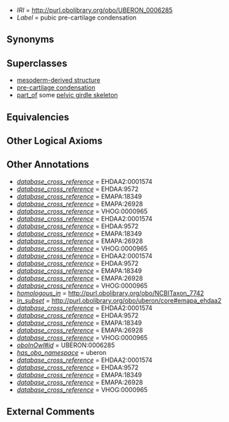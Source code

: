  * *IRI* = http://purl.obolibrary.org/obo/UBERON_0006285
 * *Label* = pubic pre-cartilage condensation

## Synonyms


## Superclasses

 * [mesoderm-derived structure](../../UBERON/20/UBERON_0004120.md)
 * [pre-cartilage condensation](../../UBERON/66/UBERON_0005866.md)
 * [part_of](../../BFO/50/BFO_0000050.md) some [pelvic girdle skeleton](../../UBERON/32/UBERON_0007832.md)

## Equivalencies


## Other Logical Axioms


## Other Annotations

 * *[database_cross_reference](../../ef/oboInOwl#hasDbXref.md)* = EHDAA2:0001574
 * *[database_cross_reference](../../ef/oboInOwl#hasDbXref.md)* = EHDAA:9572
 * *[database_cross_reference](../../ef/oboInOwl#hasDbXref.md)* = EMAPA:18349
 * *[database_cross_reference](../../ef/oboInOwl#hasDbXref.md)* = EMAPA:26928
 * *[database_cross_reference](../../ef/oboInOwl#hasDbXref.md)* = VHOG:0000965
 * *[database_cross_reference](../../ef/oboInOwl#hasDbXref.md)* = EHDAA2:0001574
 * *[database_cross_reference](../../ef/oboInOwl#hasDbXref.md)* = EHDAA:9572
 * *[database_cross_reference](../../ef/oboInOwl#hasDbXref.md)* = EMAPA:18349
 * *[database_cross_reference](../../ef/oboInOwl#hasDbXref.md)* = EMAPA:26928
 * *[database_cross_reference](../../ef/oboInOwl#hasDbXref.md)* = VHOG:0000965
 * *[database_cross_reference](../../ef/oboInOwl#hasDbXref.md)* = EHDAA2:0001574
 * *[database_cross_reference](../../ef/oboInOwl#hasDbXref.md)* = EHDAA:9572
 * *[database_cross_reference](../../ef/oboInOwl#hasDbXref.md)* = EMAPA:18349
 * *[database_cross_reference](../../ef/oboInOwl#hasDbXref.md)* = EMAPA:26928
 * *[database_cross_reference](../../ef/oboInOwl#hasDbXref.md)* = VHOG:0000965
 * *[homologous_in](../../core#homologous/in/core#homologous_in.md)* = http://purl.obolibrary.org/obo/NCBITaxon_7742
 * *[in_subset](../../et/oboInOwl#inSubset.md)* = http://purl.obolibrary.org/obo/uberon/core#emapa_ehdaa2
 * *[database_cross_reference](../../ef/oboInOwl#hasDbXref.md)* = EHDAA2:0001574
 * *[database_cross_reference](../../ef/oboInOwl#hasDbXref.md)* = EHDAA:9572
 * *[database_cross_reference](../../ef/oboInOwl#hasDbXref.md)* = EMAPA:18349
 * *[database_cross_reference](../../ef/oboInOwl#hasDbXref.md)* = EMAPA:26928
 * *[database_cross_reference](../../ef/oboInOwl#hasDbXref.md)* = VHOG:0000965
 * *[oboInOwl#id](../../id/oboInOwl#id.md)* = UBERON:0006285
 * *[has_obo_namespace](../../ce/oboInOwl#hasOBONamespace.md)* = uberon
 * *[database_cross_reference](../../ef/oboInOwl#hasDbXref.md)* = EHDAA2:0001574
 * *[database_cross_reference](../../ef/oboInOwl#hasDbXref.md)* = EHDAA:9572
 * *[database_cross_reference](../../ef/oboInOwl#hasDbXref.md)* = EMAPA:18349
 * *[database_cross_reference](../../ef/oboInOwl#hasDbXref.md)* = EMAPA:26928
 * *[database_cross_reference](../../ef/oboInOwl#hasDbXref.md)* = VHOG:0000965

## External Comments

